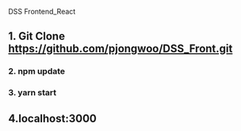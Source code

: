 DSS Frontend_React

## 1. Git Clone https://github.com/pjongwoo/DSS_Front.git

### 2. npm update

### 3. yarn start

## 4.localhost:3000



